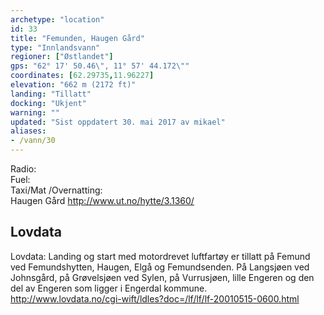 ```yaml
---
archetype: "location"
id: 33
title: "Femunden, Haugen Gård"
type: "Innlandsvann"
regioner: ["Østlandet"]
gps: "62° 17' 50.46\", 11° 57' 44.172\""
coordinates: [62.29735,11.96227]
elevation: "662 m (2172 ft)"
landing: "Tillatt"
docking: "Ukjent"
warning: ""
updated: "Sist oppdatert 30. mai 2017 av mikael"
aliases:
- /vann/30
---
```


Radio:\
Fuel:\
Taxi/Mat /Overnatting:\
Haugen Gård http://www.ut.no/hytte/3.1360/

## Lovdata

Lovdata: Landing og start med motordrevet luftfartøy er tillatt på Femund ved Femundshytten, Haugen, Elgå og Femundsenden. På Langsjøen ved Johnsgård, på Grøvelsjøen ved Sylen, på Vurrusjøen, lille Engeren og den del av Engeren som ligger i Engerdal kommune.\
http://www.lovdata.no/cgi-wift/ldles?doc=/lf/lf/lf-20010515-0600.html
